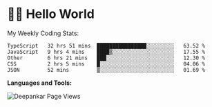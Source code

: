 # 👋🏽 Hello World 

<!--![Deepankar's github stats](https://github-readme-stats.vercel.app/api?username=Deep-Codes&count_private=true&show_icons=true&theme=radical)-->
My Weekly Coding Stats:

<!--START_SECTION:waka-->
```text
TypeScript   32 hrs 51 mins  ████████████████░░░░░░░░░   63.52 % 
JavaScript   9 hrs 4 mins    ████▒░░░░░░░░░░░░░░░░░░░░   17.55 % 
Other        6 hrs 21 mins   ███░░░░░░░░░░░░░░░░░░░░░░   12.30 % 
CSS          2 hrs 5 mins    █░░░░░░░░░░░░░░░░░░░░░░░░   04.06 % 
JSON         52 mins         ▒░░░░░░░░░░░░░░░░░░░░░░░░   01.69 % 
```
<!--END_SECTION:waka-->

**Languages and Tools:**



<p align="left"> <img src="https://komarev.com/ghpvc/?username=Deep-Codes&label=Views&color=blue&style=plastic" alt="Deepankar Page Views" /> </p>
